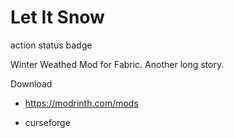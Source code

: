 # Let It Snow

action status badge

Winter Weathed Mod for Fabric. Another long story.

Download

- https://modrinth.com/mods

- curseforge
